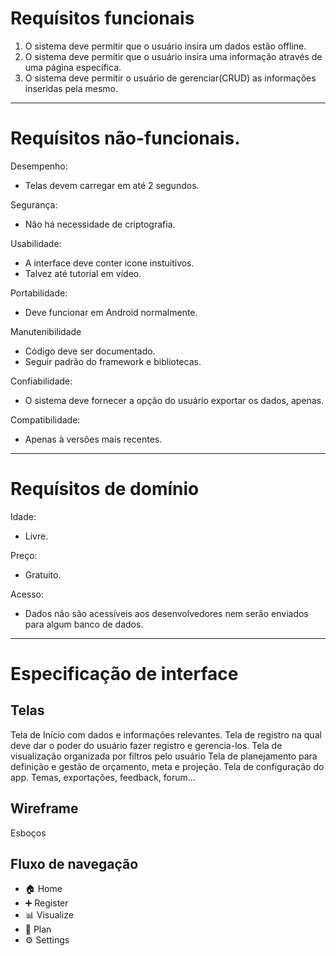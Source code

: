# Requísitos funcionais

1. O sistema deve permitir que o usuário insira um dados estão offline.
2. O sistema deve permitir que o usuário insira uma informação através de uma página específica.
3. O sistema deve permitir o usuário de gerenciar(CRUD) as informações inseridas pela mesmo.

***
# Requísitos não-funcionais.

Desempenho:
- Telas devem carregar em até 2 segundos.

Segurança:
- Não há necessidade de criptografia.

Usabilidade:
- A interface deve conter icone instuitivos.
- Talvez até tutorial em vídeo.

Portabilidade:
- Deve funcionar em Android normalmente.

Manutenibilidade
- Código deve ser documentado.
- Seguir padrão do framework e bibliotecas.

Confiabilidade:
- O sistema deve fornecer a opção do usuário exportar os dados, apenas.

Compatibilidade:
- Apenas à versões mais recentes.

***
# Requísitos de domínio
Idade:
- Livre.

Preço:
- Gratuito.

Acesso:
- Dados não são acessíveis aos desenvolvedores nem serão enviados para algum banco de dados.

***

# Especificação de interface

## Telas
Tela de Início com dados e informações relevantes.
Tela de registro na qual deve dar o poder do usuário fazer registro e gerencia-los.
Tela de visualização organizada por filtros pelo usuário
Tela de planejamento para definição e gestão de orçamento, meta e projeção.
Tela de configuração do app. Temas, exportações, feedback, forum...

## Wireframe
Esboços

## Fluxo de navegação

- 🏠 Home
- ➕ Register
- 📊 Visualize
- 🎯 Plan
- ⚙️ Settings